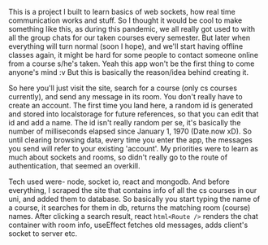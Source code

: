 This is a project I built to learn basics of web sockets, how real time communication works and stuff. So I thought it would be cool to make something like this, as during this pandemic, we all really got used to with all the group chats for our taken courses every semester. But later when everything will turn normal (soon I hope), and we'll start having offline classes again, it might be hard for some people to contact someone online from a course s/he's taken. Yeah this app won't be the first thing to come anyone's mind :v But this is basically the reason/idea behind creating it.

So here you'll just visit the site, search for a course (only cs courses currently), and send any message in its room. You don't really have to create an account. The first time you land here, a random id is generated and stored into localstorage for future references, so that you can edit that id and add a name. The id isn't really random per se, it's basically the number of milliseconds elapsed since January 1, 1970 (Date.now xD). So until clearing browsing data, every time you enter the app, the messages you send will refer to your existing 'account'. My priorities were to learn as much about sockets and rooms, so didn't really go to the route of authentication, that seemed an overkill. 

Tech used were- node, socket io, react and mongodb. And before everything, I scraped the site that contains info of all the cs courses in our uni, and added them to database. So basically you start typing the name of a course, it searches for them in db, returns the matching room (course) names. After clicking a search result, react ```html<Route />``` renders the chat container with room info, useEffect fetches old messages, adds client's socket to server etc.
